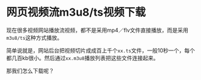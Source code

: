 # 网页视频流m3u8/ts视频下载

现在很多视频网站播放流视频，都不是采用mp4／flv文件直接播放，而是采用`m3u8/ts`这种方式播放。

简单说就是，网站后台把视频切片成成百上千个`xx.ts`文件，一般10秒一个，每个都几百kb很小。然后通过`xx.m3u8`播放列表把这些文件连接起来。

那我们怎么下载呢？

